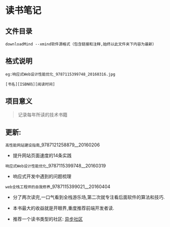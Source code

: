 # 读书笔记


## 文件目录
    downloadMind --xmind软件源格式（包含链接和注释,始终以此文件夹下内容为最新）
    
## 格式说明
    eg:响应式Web设计性能优化_9787115399748_20160316.jpg

    [书名][ISBN码][阅读时间]
    
    
## 项目意义
> 记录每年所读的技术书籍
    
    
## 更新:


`高性能网站建设指南`\_9787121258879__20160206

- 提升网站页面速度的14条实践

`响应式Web设计性能优化`\_9787115399748__20160319

- 响应式开发中遇到的问题梳理
        

`web全栈工程师的自我修养`\_9787115399021__20160404

- 分了两次读完,一口气看到全栈游乐场,第二次就专注看后面软件的算法和技巧.

- 本书最大的收益就是开眼界,重度推荐前端开发者读.

- 推荐一个读书类型的社区: [异步社区](http://www.epubit.com.cn/article/452)

    
